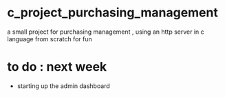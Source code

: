 # c_project_purchasing_management
a small project  for  purchasing  management ,  using an http  server  in c language from  scratch  for fun



# to do : next  week
 - starting up  the  admin  dashboard 
 